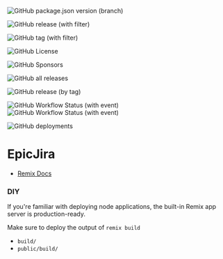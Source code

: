 ![GitHub package.json version (branch)](https://img.shields.io/github/package-json/v/Porok12/epic-jira/master)

![GitHub release (with filter)](https://img.shields.io/github/v/release/Porok12/epic-jira)

![GitHub tag (with filter)](https://img.shields.io/github/v/tag/Porok12/epic-jira)

[//]: # (![GitHub repo size]&#40;https://img.shields.io/github/repo-size/Porok12/epic-jira&#41;)

[//]: # (![GitHub package.json dynamic]&#40;https://img.shields.io/github/package-json/keywords/Porok12/epic-jira&#41;)

![GitHub License](https://img.shields.io/github/license/Porok12/epic-jira)

![GitHub Sponsors](https://img.shields.io/github/sponsors/Porok12)

![GitHub all releases](https://img.shields.io/github/downloads/Porok12/epic-jira/total)

![GitHub release (by tag)](https://img.shields.io/github/downloads/Porok12/epic-jira/epic-jira-0.2.0/total)


![GitHub Workflow Status (with event)](https://img.shields.io/github/actions/workflow/status/Porok12/epic-jira/docker-publish.yml?label=docker%20workflow)
![GitHub Workflow Status (with event)](https://img.shields.io/github/actions/workflow/status/Porok12/epic-jira/versioning.yml?label=versioning%20workflow)

[//]: # (![GitHub tag checks state]&#40;https://img.shields.io/github/checks-status/Porok12/epic-jira/v0.2.0&#41;)

![GitHub deployments](https://img.shields.io/github/deployments/Porok12/epic-jira/github-pages?label=helm%20repository%20status)


# EpicJira

- [Remix Docs](https://remix.run/docs)

### DIY

If you're familiar with deploying node applications, the built-in Remix app server is production-ready.

Make sure to deploy the output of `remix build`

- `build/`
- `public/build/`
